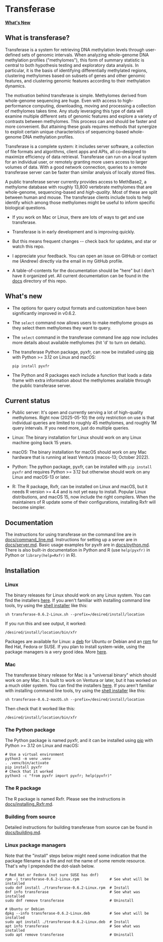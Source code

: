 # Transferase

[**What's New**](#whats-new)

## What is transferase?

Transferase is a system for retrieving DNA methylation levels through
user-defined sets of genomic intervals. When analyzing whole-genome DNA
methylation profiles ("methylomes"), this form of summary statistic is central
to both hypothesis testing and exploratory data analysis. In particular, it is
the basis of identifying differentially methylated regions, clustering
methylomes based on subsets of genes and other genomic features, and
clustering genomic features according to their methylation dynamics.

The motivation behind transferase is simple. Methylomes derived from
whole-genome sequencing are huge. Even with access to high-performance
computing, downloading, moving and processing a collection of methylomes takes
time. Any study leveraging this type of data will examine multiple different
sets of genomic features and explore a variety of contrasts between
methylomes. This process can and should be faster and more convenient. But
attaining these goals requires methods that synergize to exploit certain
unique characteristics of sequencing-based whole-genome DNA methylation
profiles.

Transferase is a complete system: it includes server software, a collection of
file formats and algorithms, client apps and APIs, all co-designed to maximize
efficiency of data retrieval. Transferase can run on a local system for an
individual user, or remotely granting more users access to larger volumes of
data. With a good network connection, queries to a remote transferase server
can be faster than similar analysis of locally stored files.

A public transferase server currently provides access to MethBase2, a
methylome database with roughly 13,800 vertebrate methylomes that are
whole-genome, sequencing-based and *high-quality*. Most of these are split
between human and mouse. The transferase clients include tools to help
identify which among those methylomes might be useful to inform specific
biological questions.

- If you work on Mac or Linux, there are lots of ways to get and use
  transferase.

- Transferase is in early development and is improving quickly.

- But this means frequent changes -- check back for updates, and star or watch
  this repo.

- I appreciate your feedback. You can open an issue on GitHub or contact me
  (Andrew) directly via the email in my GitHub profile.

- A table-of-contents for the documentation should be "here" but I don't have
  it organized yet. All current documentation can be found in the [docs](docs)
  directory of this repo.

## What's new

* The options for query output formats and customization have been
  significantly improved in v0.6.2.

* The `select` command now allows users to make methylome groups as they
  select them methylomes they want to query.

* The `select` command in the transferase command line app now includes more
  details about available methylomes (hit 'd' to turn on details).

* The transferase Python package, pyxfr, can now be installed using
  [pip](https://pypi.org/project/pyxfr/0.6.1) with Python >= 3.12 on Linux
  and macOS:
  ```console
  pip install pyxfr
  ```

* The Python and R packages each include a function that loads a data frame
  with extra information about the methylomes available through the public
  transferase server.

## Current status

- Public server: It's open and currently serving a lot of high-quality
  methylomes. Right now (2025-05-10) the only restriction on use is that
  individual queries are limited to roughly 45 methylomes, and roughly 1M
  query intervals. If you need more, just do multiple queries.

- Linux: The binary installation for Linux should work on any Linux machine
  going back 15 years.

- macOS: The binary installation for macOS should work on any Mac hardware
  that is running at least Ventura (macos-13; October 2022).

- Python: The python package, pyxfr, can be installed with `pip install pyxfr`
  and requires Python >= 3.12 but otherwise should work on any Linux and
  macOS-13 or later.

- R: The R package, Rxfr, can be installed on Linux and macOS, but it needs R
  version >= 4.4 and is not yet easy to install. Popular Linux distributions,
  and macOS 15, now include the right compilers. When the maintainers of R
  update some of their configurations, installing Rxfr will become simpler.

## Documentation

The instructions for using transferase on the command line are in
[docs/command_line.md](docs/command_line.md). Instructions for setting up a
server are in [docs/server.md](docs/server.md). Basic usage examples for
pyxfr are in [docs/python.md](docs/python.md). There is also built-in
documentation in Python and R (use `help(pyxfr)` in Python or
`library(help=Rxfr)` in R).

## Installation

### Linux

The binary releases for Linux should work on any Linux system. You can find
the installers
[here](https://github.com/andrewdavidsmith/transferase/releases/v0.6.2). If
you aren't familiar with installing command line tools, try using the [shell
installer](https://github.com/andrewdavidsmith/transferase/releases/download/v0.6.2/transferase-0.6.2-Linux.sh)
like this:

```console
sh transferase-0.6.2-Linux.sh --prefix=/desired/install/location
```

If you run this and see output, it worked:

```console
/desired/install/location/bin/xfr
```

Packages are available for Linux: a
[deb](https://github.com/andrewdavidsmith/transferase/releases/download/v0.6.2/transferase-0.6.2-Linux.deb)
for Ubuntu or Debian and an
[rpm](https://github.com/andrewdavidsmith/transferase/releases/download/v0.6.2/transferase-0.6.2-Linux.rpm)
for Red Hat, Fedora or SUSE. If you plan to install system-wide, using the
package managers is a very good idea. More [here](#Linux-package-managers).

### Mac

The transferase binary release for Mac is a "universal binary" which should
work on any Mac. It is built to work on Ventura or later, but it has worked on
a much older system. You can find the installers
[here](https://github.com/andrewdavidsmith/transferase/releases/v0.6.2). If
you aren't familiar with installing command line tools, try using the [shell
installer](https://github.com/andrewdavidsmith/transferase/releases/download/v0.6.2/transferase-0.6.2-macOS.sh)
like this:

```console
sh transferase-0.6.2-macOS.sh --prefix=/desired/install/location
```

Then check that it worked like this:

```console
/desired/install/location/bin/xfr
```

### The Python package

The Python package is named pyxfr, and it can be installed using
[pip](https://pypi.org/project/pyxfr/0.6.2) with Python >= 3.12 on Linux and
macOS:

```console
# Use a virtual environment
python3 -m venv .venv
. .venv/bin/activate
pip install pyxfr
# Check that it worked
python3 -c "from pyxfr import pyxfr; help(pyxfr)"
```

### The R package

The R package is named Rxfr. Please see the instructions in
[docs/installing_Rxfr.md](docs/installing_Rxfr.md).

### Building from source

Detailed instructions for building transferase from source can be found in
[docs/building.md](docs/building.md).

### Linux package managers

Note that the "install" steps below might need some indication that the
package filename is a file and not the name of some remote resource. That's
why I prepended the dot-slash below.

```console
# Red Hat or Fedora (not sure SUSE has dnf)
rpm -i transferase-0.6.2-Linux.rpm              # See what will be installed
sudo dnf install ./transferase-0.6.2-Linux.rpm  # Install
dnf info transferase                            # See what was installed
sudo dnf remove transferase                     # Uninstall

# Ubuntu or Debian
dpkg --info transferase-0.6.2-Linux.deb         # See what will be installed
sudo apt install ./transferase-0.6.2-Linux.deb  # Install
apt info transferase                            # See what was installed
sudo apt remove transferase                     # Uninstall
```
